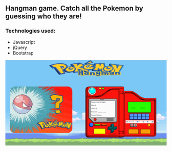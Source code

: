 Hangman game. Catch all the Pokemon by guessing who they are!
-------------------------------------------------------------

### Technologies used:

* Javascript
* jQuery
* Bootstrap


![Alt text](assets/images/github.png?raw=true "customer")